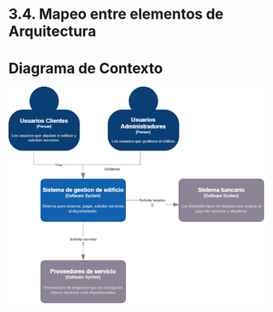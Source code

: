 # 3.4. Mapeo entre elementos de Arquitectura

# Diagrama de Contexto

![Diagrama de Contexto](./Diagrama_Conceptual.png)
